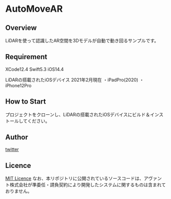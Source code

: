 # AutoMoveAR

## Overview
LiDARを使って認識したAR空間を3Dモデルが自動で動き回るサンプルです。

## Requirement
XCode12.4
Swift5.3
iOS14.4

LiDARの搭載されたiOSデバイス
2021年2月現在
・iPadPro(2020)
・iPhone12Pro

## How to Start
プロジェクトをクローンし、LiDARの搭載されたiOSデバイスにビルド＆インストールしてください。

## Author
[twitter](https://twitter.com/LabAvant)

## Licence
[MIT Licence]()
なお、本リポジトリに公開されているソースコードは、アヴァント株式会社が準委任・請負契約により開発したシステムに関するものは含まれておりません。
